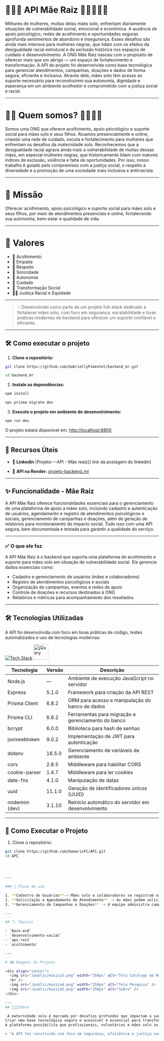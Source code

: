 # 🌱👩‍👧 API Mãe Raiz  👩🏿‍👧🏿💞

Milhares de mulheres, muitas delas mães solo, enfrentam diariamente situações de vulnerabilidade social, emocional e econômica. 
A ausência de apoio psicológico, redes de acolhimento e oportunidades seguras aprofunda sentimentos de abandono e insegurança. 
Esses desafios são ainda mais intensos para mulheres negras, que lidam com os efeitos da desigualdade racial estrutural e da exclusão histórica nos espaços de cuidado e desenvolvimento.
A ONG Mãe Raiz nasceu com o propósito de oferecer mais que um abrigo — um espaço de fortalecimento e transformação. A API do projeto foi desenvolvida como base tecnológica para gerenciar atendimentos, campanhas, doações e dados de forma segura, eficiente e inclusiva.
Através dela, mães solo têm acesso ao suporte necessário para reconstruírem sua autonomia, dignidade e esperança em um ambiente acolhedor e comprometido com a justiça social e racial.

---

# 👩‍👧 Quem somos? 👩🏿‍👧🏿

Somos uma ONG que oferece acolhimento, apoio psicológico e suporte social para mães solo e seus filhos. Atuamos presencialmente e online, criando uma rede de cuidado, escuta e fortalecimento para mulheres que enfrentam os desafios da maternidade solo.
Reconhecemos que a desigualdade racial agrava ainda mais a vulnerabilidade de muitas dessas mães, em especial mulheres negras, que historicamente lidam com maiores índices de exclusão, violência e falta de oportunidades. 
Por isso, nosso trabalho é guiado pelo compromisso com a justiça social, o respeito à diversidade e a promoção de uma sociedade mais inclusiva e antirracista.

---

# 🎯 Missão

Oferecer acolhimento, apoio psicológico e suporte social para mães solo e seus filhos, por meio de atendimentos presenciais e online, fortalecendo sua autonomia, bem-estar e qualidade de vida.

---

# 💖 Valores

- 🤗 Acolhimento
- 💙 Empatia
- 🙏 Respeito
- 👭 Sororidade
- 💪 Autonomia
- 🌿 Cuidado
- 🔄 Transformação Social
- ✊🏾 Justiça Racial e Equidade

---

>  💡 Desenvolvido como parte de um projeto full-stack dedicado a fortalecer mães solo, com foco em segurança, escalabilidade e boas práticas modernas de backend para oferecer um suporte confiável e eficiente.

---

## 🛠️ Como executar o projeto

1. **Clone o repositório:**

```bash
git clone https://github.com/GabriellyPimentel/backend_mr.git

cd backend_mr

```

2. **Instale as dependências:**

```bash
npm install

npx prisma migrate dev

```

3. **Execute o projeto em ambiente de desenvolvimento:**

```bash
npm run dev
```

O projeto estará disponível em: [http://localhost:8800](http://localhost:8800/)

---

## 🔗 Recursos Úteis

- 🔌 **Linkedin** [Projeto---API - Mãe reaiz]( link da postagem do linkedin)

- 🔌 **API na Render:** [projeto-backend_mr](https://backend-mr.onrender.com/)

---

## ✨ Funcionalidade - Mãe Raiz 

A API Mãe Raiz oferece funcionalidades essenciais para o gerenciamento de uma plataforma de apoio a mães solo, incluindo cadastro e autenticação de usuários,
agendamento e registro de atendimentos psicológicos e sociais, gerenciamento de campanhas e doações, além de geração de relatórios para monitoramento do impacto social. 
Tudo isso com uma API segura, bem documentada e testada para garantir a qualidade do serviço.

---

### ✅ O que ele faz

A API Mãe Raiz é o backend que suporta uma plataforma de acolhimento e suporte para mães solo em situação de vulnerabilidade social. Ela gerencia dados essenciais como:
- Cadastro e gerenciamento de usuários (mães e colaboradores)
- Registro de atendimentos psicológicos e sociais
- Organização de campanhas, eventos e redes de apoio
- Controle de doações e recursos destinados à ONG
- Relatórios e métricas para acompanhamento dos resultados

---

## 🛠️ Tecnologias Utilizadas

A API foi desenvolvida com foco em boas práticas de código, testes automatizados e uso de tecnologias modernas:

[![Tech Stack](https://skillicons.dev/icons?i=js,nodejs,express,prisma,postgres,npm)](https://skillicons.dev)    <img src="https://techstack-generator.vercel.app/restapi-icon.svg" width="48" height="50" alt="jQuery" />


| Tecnologia       | Versão    | Descrição                                  |
|------------------|-----------|--------------------------------------------|
| Node.js          | —         | Ambiente de execução JavaScript no servidor |
| Express          | 5.1.0     | Framework para criação da API REST          |
| Prisma Client    | 6.8.2     | ORM para acesso e manipulação do banco de dados |
| Prisma CLI       | 6.8.2     | Ferramentas para migração e gerenciamento do banco |
| bcrypt           | 6.0.0     | Biblioteca para hash de senhas              |
| jsonwebtoken     | 9.0.2     | Implementação de JWT para autenticação      |
| dotenv           | 16.5.0    | Gerenciamento de variáveis de ambiente      |
| cors             | 2.8.5     | Middleware para habilitar CORS               |
| cookie-parser    | 1.4.7     | Middleware para ler cookies                  |
| date-fns         | 4.1.0     | Manipulação de datas                          |
| uuid             | 11.1.0    | Geração de identificadores únicos (UUID)    |
| nodemon (dev)    | 3.1.10    | Reinício automático do servidor em desenvolvimento |

---

## 🚀 Como Executar o Projeto

1. Clone o repositório:  
```bash
git clone https://github.com/DamarisFC/API.git
cd API




---

### 📌 Fluxo de uso

1. **Cadastro de Usuários**-> Mães solo e colaboradores se registram na plataforma por meio da API, criando perfis seguros e personalizados.
2. **Solicitação e Agendamento de Atendimento** -> As mães podem solicitar apoio psicológico e social, e os colaboradores agendam atendimentos presenciais ou online.
3. **Gerenciamento de Campanhas e Doações** -> A equipe administra campanhas de arrecadação e registra doações, facilitando o direcionamento dos recursos.

---

## 🏷️ Tópicos

- `Back-end`
- `desenvolvimento-social`
- `api-rest`
- `acolhimento`

---

# 🖼️ Imagens do Projeto

<div align="center">
  <img src="/public/musica3.png" width="350px" alt="Tela Catálogo de Músicas" />
  <br />
  <img src="/public/musica4.png" width="250px" alt="Tela Pesquisa" />
  <img src="/public/musica5.png" width="250px" alt="Sobre" />
</div>

---
## 🤰🏾✨Sobre

 A maternidade solo é marcada por desafios profundos que impactam a saúde emocional, a estabilidade financeira e a dignidade de milhares de mulheres. Para muitas delas, especialmente mulheres negras e racializadas, esses desafios são agravados por desigualdades históricas e estruturais que tornam ainda mais urgente a criação de redes de apoio efetivas.
Criar uma base tecnológica segura e acessível é essencial para transformar essa realidade. Este backend foi desenvolvido com propósito social, oferecendo uma infraestrutura escalável capaz de sustentar um ecossistema completo de acolhimento, acompanhamento psicológico, suporte social e gestão de campanhas e doações de forma integrada.
A plataforma possibilita que profissionais, voluntários e mães solo se conectem em um ambiente confiável e inclusivo, onde cada dado registrado contribui para fortalecer a autonomia, a autoestima, a dignidade e a esperança de mulheres diversas que enfrentam a maternidade em condições de vulnerabilidade.

> "A API foi construída com foco em segurança, eficiência e justiça social, refletindo o compromisso com o cuidado, o combate às desigualdades e a transformação positiva na vida de quem mais precisa"
